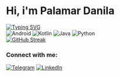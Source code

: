 # Hi, i'm Palamar Danila
[![Typing SVG](https://readme-typing-svg.demolab.com?font=Fira+Code&pause=1000&color=FFFFFF&width=435&lines=Android+developer)](https://git.io/typing-svg)  
![Android](https://img.shields.io/badge/Android-3DDC84?style=for-the-badge&logo=android&logoColor=white)
![Kotlin](https://img.shields.io/badge/kotlin-%237F52FF.svg?style=for-the-badge&logo=kotlin&logoColor=white) 
![Java](https://img.shields.io/badge/java-%23ED8B00.svg?style=for-the-badge&logo=openjdk&logoColor=white)
![Python](https://img.shields.io/badge/python-3670A0?style=for-the-badge&logo=python&logoColor=ffdd54)  
[![GitHub Streak](https://streak-stats.demolab.com?user=cha1se&theme=tokyonight-duo&hide_border=true&mode=weekly&exclude_days=Sun%2CSat)](https://git.io/streak-stats)
### Connect with me:
[![Telegram](https://img.shields.io/badge/Telegram-2CA5E0?style=for-the-badge&logo=telegram&logoColor=white)](https://t.me/cha1se)
[![LinkedIn](https://img.shields.io/badge/linkedin-%230077B5.svg?style=for-the-badge&logo=linkedin&logoColor=white)](https://www.linkedin.com/in/danila-palamar-524181274/)
